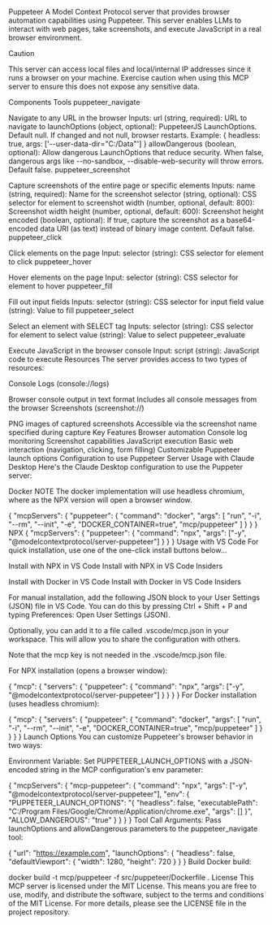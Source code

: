 Puppeteer
A Model Context Protocol server that provides browser automation capabilities using Puppeteer. This server enables LLMs to interact with web pages, take screenshots, and execute JavaScript in a real browser environment.

Caution

This server can access local files and local/internal IP addresses since it runs a browser on your machine. Exercise caution when using this MCP server to ensure this does not expose any sensitive data.

Components
Tools
puppeteer_navigate

Navigate to any URL in the browser
Inputs:
url (string, required): URL to navigate to
launchOptions (object, optional): PuppeteerJS LaunchOptions. Default null. If changed and not null, browser restarts. Example: { headless: true, args: ['--user-data-dir="C:/Data"'] }
allowDangerous (boolean, optional): Allow dangerous LaunchOptions that reduce security. When false, dangerous args like --no-sandbox, --disable-web-security will throw errors. Default false.
puppeteer_screenshot

Capture screenshots of the entire page or specific elements
Inputs:
name (string, required): Name for the screenshot
selector (string, optional): CSS selector for element to screenshot
width (number, optional, default: 800): Screenshot width
height (number, optional, default: 600): Screenshot height
encoded (boolean, optional): If true, capture the screenshot as a base64-encoded data URI (as text) instead of binary image content. Default false.
puppeteer_click

Click elements on the page
Input: selector (string): CSS selector for element to click
puppeteer_hover

Hover elements on the page
Input: selector (string): CSS selector for element to hover
puppeteer_fill

Fill out input fields
Inputs:
selector (string): CSS selector for input field
value (string): Value to fill
puppeteer_select

Select an element with SELECT tag
Inputs:
selector (string): CSS selector for element to select
value (string): Value to select
puppeteer_evaluate

Execute JavaScript in the browser console
Input: script (string): JavaScript code to execute
Resources
The server provides access to two types of resources:

Console Logs (console://logs)

Browser console output in text format
Includes all console messages from the browser
Screenshots (screenshot://<name>)

PNG images of captured screenshots
Accessible via the screenshot name specified during capture
Key Features
Browser automation
Console log monitoring
Screenshot capabilities
JavaScript execution
Basic web interaction (navigation, clicking, form filling)
Customizable Puppeteer launch options
Configuration to use Puppeteer Server
Usage with Claude Desktop
Here's the Claude Desktop configuration to use the Puppeter server:

Docker
NOTE The docker implementation will use headless chromium, where as the NPX version will open a browser window.

{
  "mcpServers": {
    "puppeteer": {
      "command": "docker",
      "args": [
        "run",
        "-i",
        "--rm",
        "--init",
        "-e",
        "DOCKER_CONTAINER=true",
        "mcp/puppeteer"
      ]
    }
  }
}
NPX
{
  "mcpServers": {
    "puppeteer": {
      "command": "npx",
      "args": ["-y", "@modelcontextprotocol/server-puppeteer"]
    }
  }
}
Usage with VS Code
For quick installation, use one of the one-click install buttons below...

Install with NPX in VS Code Install with NPX in VS Code Insiders

Install with Docker in VS Code Install with Docker in VS Code Insiders

For manual installation, add the following JSON block to your User Settings (JSON) file in VS Code. You can do this by pressing Ctrl + Shift + P and typing Preferences: Open User Settings (JSON).

Optionally, you can add it to a file called .vscode/mcp.json in your workspace. This will allow you to share the configuration with others.

Note that the mcp key is not needed in the .vscode/mcp.json file.

For NPX installation (opens a browser window):

{
  "mcp": {
    "servers": {
      "puppeteer": {
        "command": "npx",
        "args": ["-y", "@modelcontextprotocol/server-puppeteer"]
      }
    }
  }
}
For Docker installation (uses headless chromium):

{
  "mcp": {
    "servers": {
      "puppeteer": {
        "command": "docker",
        "args": [
          "run",
          "-i",
          "--rm",
          "--init",
          "-e",
          "DOCKER_CONTAINER=true",
          "mcp/puppeteer"
        ]
      }
    }
  }
}
Launch Options
You can customize Puppeteer's browser behavior in two ways:

Environment Variable: Set PUPPETEER_LAUNCH_OPTIONS with a JSON-encoded string in the MCP configuration's env parameter:

{
  "mcpServers": {
    "mcp-puppeteer": {
      "command": "npx",
      "args": ["-y", "@modelcontextprotocol/server-puppeteer"],
      "env": {
        "PUPPETEER_LAUNCH_OPTIONS": "{ \"headless\": false, \"executablePath\": \"C:/Program Files/Google/Chrome/Application/chrome.exe\", \"args\": [] }",
        "ALLOW_DANGEROUS": "true"
      }
    }
  }
}
Tool Call Arguments: Pass launchOptions and allowDangerous parameters to the puppeteer_navigate tool:

{
  "url": "https://example.com",
  "launchOptions": {
    "headless": false,
    "defaultViewport": { "width": 1280, "height": 720 }
  }
}
Build
Docker build:

docker build -t mcp/puppeteer -f src/puppeteer/Dockerfile .
License
This MCP server is licensed under the MIT License. This means you are free to use, modify, and distribute the software, subject to the terms and conditions of the MIT License. For more details, please see the LICENSE file in the project repository.